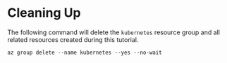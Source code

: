 # Cleaning Up

The following command will delete the `kubernetes` resource group and all related resources created during this tutorial.

```shell
az group delete --name kubernetes --yes --no-wait
```
